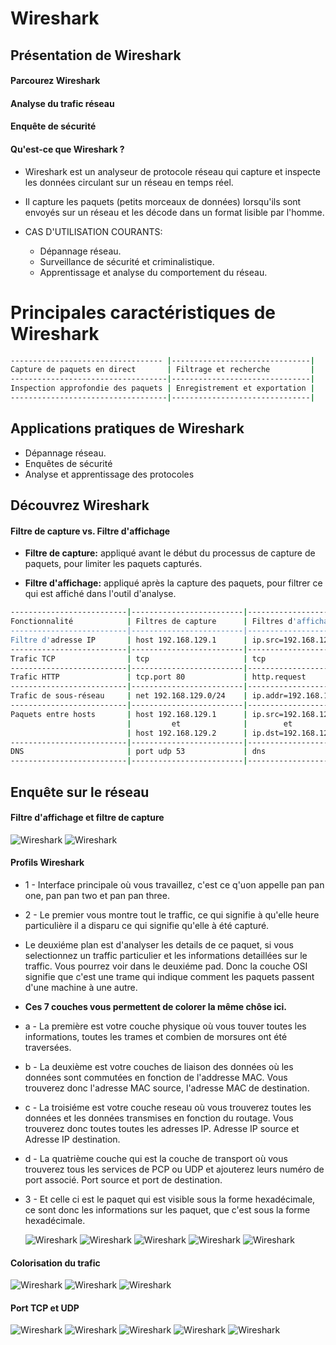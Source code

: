 # Wireshark

## Présentation de Wireshark

#### Parcourez Wireshark

#### Analyse du trafic réseau

#### Enquête de sécurité

#### Qu'est-ce que Wireshark ?

- Wireshark est un analyseur de protocole réseau qui capture et inspecte les données circulant sur un réseau en temps réel.

- Il capture les paquets (petits morceaux de données) lorsqu'ils sont envoyés sur un réseau et les décode dans un format lisible par l'homme.

- CAS D'UTILISATION COURANTS:
  - Dépannage réseau.
  - Surveillance de sécurité et criminalistique.
  - Apprentissage et analyse du comportement du réseau.

# Principales caractéristiques de Wireshark

```sh
---------------------------------- |-------------------------------|
Capture de paquets en direct       | Filtrage et recherche         |
-----------------------------------|-------------------------------|
Inspection approfondie des paquets | Enregistrement et exportation |
-----------------------------------|-------------------------------|
```

## Applications pratiques de Wireshark

- Dépannage réseau.
- Enquêtes de sécurité
- Analyse et apprentissage des protocoles

## Découvrez Wireshark

#### Filtre de capture vs. Filtre d'affichage

- **Filtre de capture:** appliqué avant le début du processus de capture de paquets, pour limiter les paquets capturés.

- **Filtre d'affichage:** appliqué après la capture des paquets, pour filtrer ce qui est affiché dans l'outil d'analyse.

```sh
--------------------------|-------------------------|---------------------------|
Fonctionnalité            | Filtres de capture      | Filtres d'affichage     --|
--------------------------|-------------------------|---------------------------|
Filtre d'adresse IP       | host 192.168.129.1      | ip.src=192.168.129.1    --|
--------------------------|-------------------------|---------------------------|
Trafic TCP                | tcp                     | tcp                     --|
--------------------------|-------------------------|---------------------------|
Trafic HTTP               | tcp.port 80             | http.request            --|
--------------------------|-------------------------|---------------------------|
Trafic de sous-réseau     | net 192.168.129.0/24    | ip.addr=192.168.129.0/24  |
--------------------------|-------------------------|---------------------------|
Paquets entre hosts       | host 192.168.129.1      | ip.src=192.168.129.1      |
                          |         et              |        et                 |
                          | host 192.168.129.2      | ip.dst=192.168.129.2      |
--------------------------|-------------------------|---------------------------|
DNS                       | port udp 53             | dns                       |
--------------------------|-------------------------|---------------------------|
```

## Enquête sur le réseau

#### Filtre d'affichage et filtre de capture

![Wireshark](/assets/0.png)
![Wireshark](/assets/00.png)

#### Profils Wireshark

- 1 - Interface principale où vous travaillez, c'est ce q'uon appelle pan pan one, pan pan two et pan pan three.

- 2 - Le premier vous montre tout le traffic, ce qui signifie à qu'elle heure particulière il a disparu ce qui signifie qu'elle à été capturé.
- Le deuxiéme plan est d'analyser les details de ce paquet, si vous selectionnez un traffic particulier et les informations detaillées sur le traffic. Vous pourrez voir dans le deuxiéme pad. Donc la couche OSI signifie que c'est une trame qui indique comment les paquets passent d'une machine à une autre.

- **Ces 7 couches vous permettent de colorer la même chôse ici.**

- a - La première est votre couche physique où vous touver toutes les informations, toutes les trames et combien de morsures ont été traversées.
- b - La deuxième est votre couches de liaison des données où les données sont commutées en fonction de l'addresse MAC. Vous trouverez donc l'adresse MAC source, l'adresse MAC de destination.
- c - La troisiéme est votre couche reseau où vous trouverez toutes les données et les données transmises en fonction du routage. Vous trouverez donc toutes toutes les adresses IP. Adresse IP source et Adresse IP destination.
- d - La quatrième couche qui est la couche de transport où vous trouverez tous les services de PCP ou UDP et ajouterez leurs numéro de port associé. Port source et port de destination.

- 3 - Et celle ci est le paquet qui est visible sous la forme hexadécimale, ce sont donc les informations sur les paquet, que c'est sous la forme hexadécimale.

  ![Wireshark](/assets/01.png)
  ![Wireshark](/assets/02.png)
  ![Wireshark](/assets/03.png)
  ![Wireshark](/assets/04.png)
  ![Wireshark](/assets/05.png)

#### Colorisation du trafic

![Wireshark](/assets/06.png)
![Wireshark](/assets/07.png)
![Wireshark](/assets/08.png)

#### Port TCP et UDP

![Wireshark](/assets/10.png)
![Wireshark](/assets/11.png)
![Wireshark](/assets/12.png)
![Wireshark](/assets/13.png)
![Wireshark](/assets/14.png)
